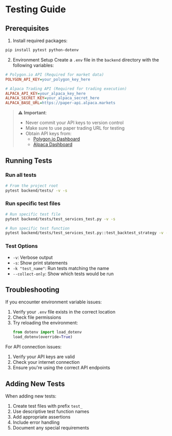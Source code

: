 # Testing Guide

## Prerequisites

1. Install required packages:
```bash
pip install pytest python-dotenv
```

2. Environment Setup
Create a `.env` file in the `backend` directory with the following variables:

```ini
# Polygon.io API (Required for market data)
POLYGON_API_KEY=your_polygon_key_here

# Alpaca Trading API (Required for trading execution)
ALPACA_API_KEY=your_alpaca_key_here
ALPACA_SECRET_KEY=your_alpaca_secret_here
ALPACA_BASE_URL=https://paper-api.alpaca.markets
```

> ⚠️ **Important**: 
> - Never commit your API keys to version control
> - Make sure to use paper trading URL for testing
> - Obtain API keys from:
>   - [Polygon.io Dashboard](https://polygon.io/dashboard)
>   - [Alpaca Dashboard](https://app.alpaca.markets/paper/dashboard/overview)

## Running Tests

### Run all tests
```bash
# From the project root
pytest backend/tests/ -v -s
```

### Run specific test files
```bash
# Run specific test file
pytest backend/tests/test_services_test.py -v -s

# Run specific test function
pytest backend/tests/test_services_test.py::test_backtest_strategy -v -s
```

### Test Options
- `-v`: Verbose output
- `-s`: Show print statements
- `-k "test_name"`: Run tests matching the name
- `--collect-only`: Show which tests would be run

## Troubleshooting

If you encounter environment variable issues:
1. Verify your `.env` file exists in the correct location
2. Check file permissions
3. Try reloading the environment:
   ```python
   from dotenv import load_dotenv
   load_dotenv(override=True)
   ```

For API connection issues:
1. Verify your API keys are valid
2. Check your internet connection
3. Ensure you're using the correct API endpoints

## Adding New Tests

When adding new tests:
1. Create test files with prefix `test_`
2. Use descriptive test function names
3. Add appropriate assertions
4. Include error handling
5. Document any special requirements
